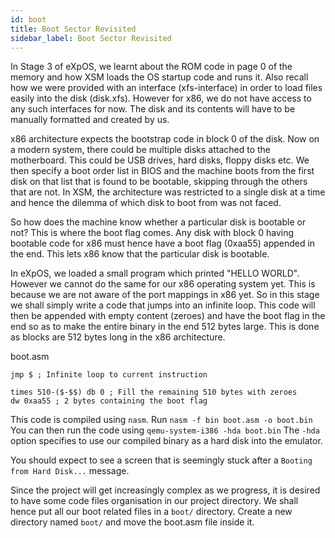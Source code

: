 ```yaml
---
id: boot
title: Boot Sector Revisited
sidebar_label: Boot Sector Revisited
---
```


In Stage 3 of eXpOS, we learnt about the ROM code in page 0 of the memory and how XSM loads the OS startup code and runs it. Also recall how we were provided with an interface (xfs-interface) in order to load files easily into the disk (disk.xfs). However for x86, we do not have access to any such interfaces for now. The disk and its contents will have to be manually formatted and created by us.

x86 architecture expects the bootstrap code in block 0 of the disk. Now on a modern system, there could be multiple disks attached to the motherboard. This could be USB drives, hard disks, floppy disks etc. We then specify a boot order list in BIOS and the machine boots from the first disk on that list that is found to be bootable, skipping through the others that are not. In XSM, the architecture was restricted to a single disk at a time and hence the dilemma of which disk to boot from was not faced.

So how does the machine know whether a particular disk is bootable or not? This is where the boot flag comes. Any disk with block 0 having bootable code for x86 must hence have a boot flag (0xaa55) appended in the end. This lets x86 know that the particular disk is bootable.

In eXpOS, we loaded a small program which printed "HELLO WORLD". However we cannot do the same for our x86 operating system yet. This is because we are not aware of the port mappings in x86 yet. So in this stage we shall simply write a code that jumps into an infinite loop. This code will then be appended with empty content (zeroes) and have the boot flag in the end so as to make the entire binary in the end 512 bytes large. This is done as blocks are 512 bytes long in the x86 architecture.

<p class="codeblock-label">boot.asm</p>

```
jmp $ ; Infinite loop to current instruction

times 510-($-$$) db 0 ; Fill the remaining 510 bytes with zeroes 
dw 0xaa55 ; 2 bytes containing the boot flag
```

This code is compiled using `nasm`. Run `nasm -f bin boot.asm -o boot.bin`
You can then run the code using `qemu-system-i386 -hda boot.bin`
The `-hda` option specifies to use our compiled binary as a hard disk into the emulator.

You should expect to see a screen that is seemingly stuck after a `Booting from Hard Disk...` message.

Since the project will get increasingly complex as we progress, it is desired to have some code files organisation in our project directory. We shall hence put all our boot related files in a `boot/` directory. Create a new directory named `boot/` and move the boot.asm file inside it.